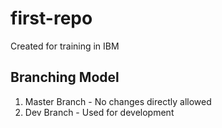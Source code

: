 # first-repo
Created for training in IBM

## Branching Model

1. Master Branch - No changes directly allowed
2. Dev Branch - Used for development
